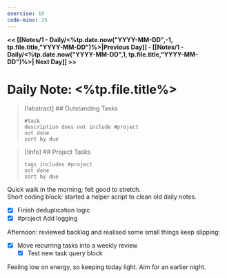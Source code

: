 ```yaml
---
exercise: 10
code-mins: 25
---
```

**<< [[Notes/1 - Daily/<%tp.date.now("YYYY-MM-DD",-1, tp.file.title,"YYYY-MM-DD")%>|Previous Day]] - [[Notes/1 - Daily/<%tp.date.now("YYYY-MM-DD",1, tp.file.title,"YYYY-MM-DD")%>| Next Day]] >>**
# Daily Note: <%tp.file.title%>

>[!abstract] ## Outstanding Tasks
> ```tasks
 > #task 
 > description does not include #project
> not done
> sort by due
>```

>[!info] ## Project Tasks
>```tasks
>tags includes #project
>not done
>sort by due
>```

Quick walk in the morning; felt good to stretch.  
Short coding block: started a helper script to clean old daily notes.
- [x] Finish deduplication logic  
- [x] #project Add logging

Afternoon: reviewed backlog and realised some small things keep slipping:
- [x] Move recurring tasks into a weekly review
    - [x] Test new task query block

Feeling low on energy, so keeping today light. Aim for an earlier night.